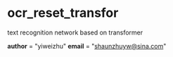# ocr_reset_transfor
text recognition network based on transformer

__author__ = "yiweizhu"
__email__ = "shaunzhuyw@sina.com"

